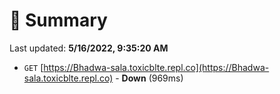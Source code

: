 # 📖 Summary
Last updated: **5/16/2022, 9:35:20 AM**

- `GET` [https://Bhadwa-sala.toxicblte.repl.co](https://Bhadwa-sala.toxicblte.repl.co) - **Down** (969ms)
